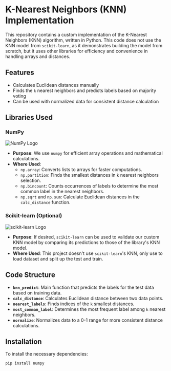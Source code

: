 # K-Nearest Neighbors (KNN) Implementation

This repository contains a custom implementation of the K-Nearest Neighbors (KNN) algorithm, written in Python. This code does not use the KNN model from `scikit-learn`, as it demonstrates building the model from scratch, but it uses other libraries for efficiency and convenience in handling arrays and distances.

## Features
- Calculates Euclidean distances manually
- Finds the `k` nearest neighbors and predicts labels based on majority voting
- Can be used with normalized data for consistent distance calculation

## Libraries Used

### NumPy
![NumPy Logo](https://upload.wikimedia.org/wikipedia/commons/3/31/NumPy_logo_2020.svg)
- **Purpose**: We use `numpy` for efficient array operations and mathematical calculations. 
- **Where Used**:
  - `np.array`: Converts lists to arrays for faster computations.
  - `np.partition`: Finds the smallest distances in `k` nearest neighbors selection.
  - `np.bincount`: Counts occurrences of labels to determine the most common label in the nearest neighbors.
  - `np.sqrt` and `np.sum`: Calculate Euclidean distances in the `calc_distance` function.

### Scikit-learn (Optional)
![scikit-learn Logo](https://upload.wikimedia.org/wikipedia/commons/0/05/Scikit_learn_logo_small.svg)
- **Purpose**: If desired, `scikit-learn` can be used to validate our custom KNN model by comparing its predictions to those of the library's KNN model.
- **Where Used**: This project doesn't use `scikit-learn`'s KNN, only use to load dataset and split up the test and train.

## Code Structure

- **`knn_predict`**: Main function that predicts the labels for the test data based on training data.
- **`calc_distance`**: Calculates Euclidean distance between two data points.
- **`nearest_labels`**: Finds indices of the `k` smallest distances.
- **`most_comman_label`**: Determines the most frequent label among `k` nearest neighbors.
- **`normalize`**: Normalizes data to a 0-1 range for more consistent distance calculations.

## Installation

To install the necessary dependencies:

```bash
pip install numpy
